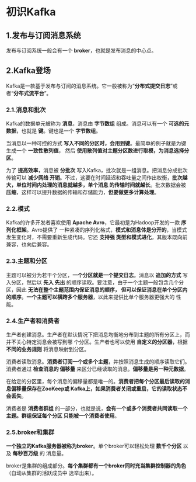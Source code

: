初识Kafka
===================================================================================
## 1.发布与订阅消息系统
发布与订阅系统一般会有一个 **broker**，也就是发布消息的中心点。

## 2.Kafka登场
Kafka是一款基于发布与订阅的消息系统。它一般被称为“**分布式提交日志**”或者“**分布式流平台**”。

### 2.1.消息和批次
Kafka的数据单元被称为 **消息**，消息由 **字节数组** 组成。消息可以有一个 **可选的元数据**，也就是 
**键**。键也是一个 **字节数组**。

当消息以一种可控的方式 **写入不同的分区时，会用到键**。最简单的例子就是为键生成一个 **一致性散列值**，
然后 **使用散列值对主题分区数进行取模，为消息选择分区**。

为了 **提高效率**，消息被 **分批次** 写入Kafka，批次就是一组消息。把消息分成批次传输可以 **减少网络
开销**。不过，这要在时间延迟和吞吐量之间作出权衡，**批次越大，单位时间内处理的消息就越多，单个消息
的传输时间就越长**。批次数据会被 **压缩**，这样可以提升数据的传输和存储能力，**但要做更多计算处理**。

### 2.2.模式
Kafka的许多开发者喜欢使用 **Apache Avro**，它最初是为Hadoop开发的一款 **序列化框架**。Avro提供了
一种紧凑的序列化格式，**模式和消息体是分开的**，当模式发生变化时，不需要重新生成代码。它还 **支持强
类型和模式进化**，其版本既向前兼容，也向后兼容。

### 2.3.主题和分区
主题可以被分为若干个分区，**一个分区就是一个提交日志**。消息以 **追加的方式** 写入分区，然后以 **先入
先出** 的顺序读取。要注意，由于一个主题一般包含几个分区，因此 **无法在整个主题范围内保证消息的顺序，
但可以保证消息在单个分区内的顺序**。**一个主题可以横跨多个服务器**，以此来提供比单个服务器更强大的
性能。

### 2.4.生产者和消费者
生产者创建消息。生产者在默认情况下把消息均衡地分布到主题的所有分区上，而并不关心特定消息会被写到哪
个分区。生产者也可以使用 **自定义的分区器**，根据 **不同的业务规则** 将消息映射到分区。

消费者读取消息。**消费者订阅一个或多个主题**，并按照消息生成的顺序读取它们。消费者通过 **检查消息的
偏移量** 来区分已经读取的消息。**偏移量是另一种元数据**。

在给定的分区里，每个消息的偏移量都是唯一的。**消费者把每个分区最后读取的消息偏移量保存在ZooKeep或
Kafka上，如果消费者关闭或重启，它的读取状态不会丢失**。

消费者是 **消费者群组** 的一部分，也就是说，**会有一个或多个消费者共同读取一个主题。群组保证每个分区
只能被一个消费者使用**。

### 2.5.broker和集群
**一个独立的Kafka服务器被称为broker**。单个broker可以轻松处理 **数千个分区** 以及 **每秒百万级** 的
消息量。

broker是集群的组成部分。**每个集群都有一个broker同时充当集群控制器的角色**（自动从集群的活跃成员中
选举出来）。




